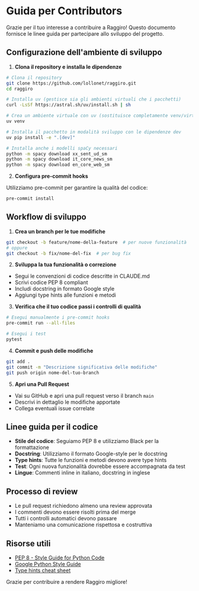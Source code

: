 # Guida per Contributors

Grazie per il tuo interesse a contribuire a Raggiro! Questo documento fornisce le linee guida per partecipare allo sviluppo del progetto.

## Configurazione dell'ambiente di sviluppo

1. **Clona il repository e installa le dipendenze**

```bash
# Clona il repository
git clone https://github.com/lollonet/raggiro.git
cd raggiro

# Installa uv (gestisce sia gli ambienti virtuali che i pacchetti)
curl -LsSf https://astral.sh/uv/install.sh | sh

# Crea un ambiente virtuale con uv (sostituisce completamente venv/virtualenv)
uv venv

# Installa il pacchetto in modalità sviluppo con le dipendenze dev
uv pip install -e ".[dev]"

# Installa anche i modelli spaCy necessari
python -m spacy download xx_sent_ud_sm
python -m spacy download it_core_news_sm
python -m spacy download en_core_web_sm
```

2. **Configura pre-commit hooks**

Utilizziamo pre-commit per garantire la qualità del codice:

```bash
pre-commit install
```

## Workflow di sviluppo

1. **Crea un branch per le tue modifiche**

```bash
git checkout -b feature/nome-della-feature  # per nuove funzionalità
# oppure
git checkout -b fix/nome-del-fix  # per bug fix
```

2. **Sviluppa la tua funzionalità o correzione**

- Segui le convenzioni di codice descritte in CLAUDE.md
- Scrivi codice PEP 8 compliant
- Includi docstring in formato Google style
- Aggiungi type hints alle funzioni e metodi

3. **Verifica che il tuo codice passi i controlli di qualità**

```bash
# Esegui manualmente i pre-commit hooks
pre-commit run --all-files

# Esegui i test
pytest
```

4. **Commit e push delle modifiche**

```bash
git add .
git commit -m "Descrizione significativa delle modifiche"
git push origin nome-del-tuo-branch
```

5. **Apri una Pull Request**

- Vai su GitHub e apri una pull request verso il branch `main`
- Descrivi in dettaglio le modifiche apportate
- Collega eventuali issue correlate

## Linee guida per il codice

- **Stile del codice**: Seguiamo PEP 8 e utilizziamo Black per la formattazione
- **Docstring**: Utilizziamo il formato Google-style per le docstring
- **Type hints**: Tutte le funzioni e metodi devono avere type hints
- **Test**: Ogni nuova funzionalità dovrebbe essere accompagnata da test
- **Lingue**: Commenti inline in italiano, docstring in inglese

## Processo di review

- Le pull request richiedono almeno una review approvata
- I commenti devono essere risolti prima del merge
- Tutti i controlli automatici devono passare
- Manteniamo una comunicazione rispettosa e costruttiva

## Risorse utili

- [PEP 8 - Style Guide for Python Code](https://www.python.org/dev/peps/pep-0008/)
- [Google Python Style Guide](https://google.github.io/styleguide/pyguide.html)
- [Type hints cheat sheet](https://mypy.readthedocs.io/en/stable/cheat_sheet_py3.html)

Grazie per contribuire a rendere Raggiro migliore!